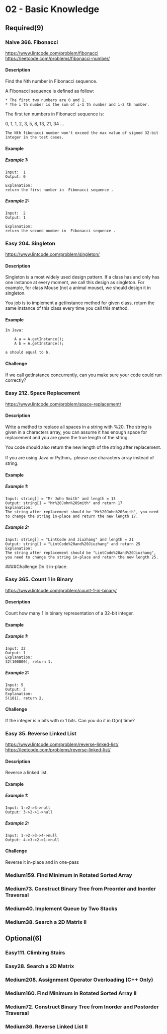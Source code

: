 # 02 - Basic Knowledge

## Required(9)

### Naive 366. Fibonacci
https://www.lintcode.com/problem/fibonacci
https://leetcode.com/problems/fibonacci-number/

#### Description

Find the Nth number in Fibonacci sequence.

A Fibonacci sequence is defined as follow:

    * The first two numbers are 0 and 1.
    * The i th number is the sum of i-1 th number and i-2 th number.
The first ten numbers in Fibonacci sequence is:

0, 1, 1, 2, 3, 5, 8, 13, 21, 34 ...

    The Nth fibonacci number won't exceed the max value of signed 32-bit integer in the test cases.

#### Example
##### Example 1:
  	Input:  1
  	Output: 0

  	Explanation:
  	return the first number in  Fibonacci sequence .

##### Example 2:
  	Input:  2
  	Output: 1

  	Explanation:
  	return the second number in  Fibonacci sequence .


### Easy  204. Singleton
https://www.lintcode.com/problem/singleton/

#### Description

Singleton is a most widely used design pattern. If a class has and only has one instance at every moment, we call this design as singleton. For example, for class Mouse (not a animal mouse), we should design it in singleton.

You job is to implement a getInstance method for given class, return the same instance of this class every time you call this method.

#### Example

    In Java:

    	A a = A.getInstance();
    	A b = A.getInstance();

    a should equal to b.

#### Challenge
If we call getInstance concurrently, can you make sure your code could run correctly?


### Easy 212. Space Replacement
https://www.lintcode.com/problem/space-replacement/

#### Description

Write a method to replace all spaces in a string with %20. The string is given in a characters array, you can assume it has enough space for replacement and you are given the true length of the string.

You code should also return the new length of the string after replacement.

If you are using Java or Python，please use characters array instead of string.

#### Example
##### Example 1:

    Input: string[] = "Mr John Smith" and length = 13
    Output: string[] = "Mr%20John%20Smith" and return 17
    Explanation:
    The string after replacement should be "Mr%20John%20Smith", you need to change the string in-place and return the new length 17.
##### Example 2:

    Input: string[] = "LintCode and Jiuzhang" and length = 21
    Output: string[] = "LintCode%20and%20Jiuzhang" and return 25
    Explanation:
    The string after replacement should be "LintCode%20and%20Jiuzhang", you need to change the string in-place and return the new length 25.

####Challenge
Do it in-place.


### Easy 365. Count 1 in Binary
https://www.lintcode.com/problem/count-1-in-binary/

#### Description

Count how many 1 in binary representation of a 32-bit integer.

#### Example
##### Example 1:

    Input: 32
    Output: 1
    Explanation:
    32(100000), return 1.
##### Example 2:

    Input: 5
    Output: 2
    Explanation:
    5(101), return 2.

#### Challenge
If the integer is n bits with m 1 bits. Can you do it in O(m) time?


### Easy 35. Reverse Linked List
https://www.lintcode.com/problem/reverse-linked-list/
https://leetcode.com/problems/reverse-linked-list/

#### Description

Reverse a linked list.

#### Example
##### Example 1:

    Input: 1->2->3->null
    Output: 3->2->1->null
##### Example 2:

    Input: 1->2->3->4->null
    Output: 4->3->2->1->null

#### Challenge
Reverse it in-place and in one-pass


### Medium159. Find Minimum in Rotated Sorted Array
### Medium73. Construct Binary Tree from Preorder and Inorder Traversal
### Medium40. Implement Queue by Two Stacks
### Medium38. Search a 2D Matrix II

## Optional(6)

### Easy111. Climbing Stairs
### Easy28. Search a 2D Matrix
### Medium208. Assignment Operator Overloading (C++ Only)
### Medium160. Find Minimum in Rotated Sorted Array II
### Medium72. Construct Binary Tree from Inorder and Postorder Traversal
### Medium36. Reverse Linked List II
